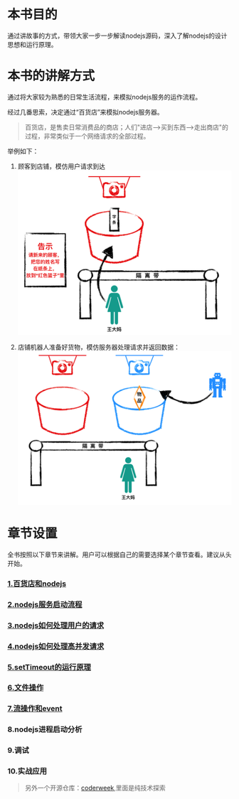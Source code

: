 # 本书目的
通过讲故事的方式，带领大家一步一步解读nodejs源码，深入了解nodejs的设计思想和运行原理。

# 本书的讲解方式

通过将大家较为熟悉的日常生活流程，来模拟nodejs服务的运作流程。

经过几番思索，决定通过“百货店”来模拟nodejs服务器。

>百货店，是售卖日常消费品的商店；人们"进店-->买到东西-->走出商店"的过程，非常类似于一个网络请求的全部过程。

举例如下：

1. 顾客到店铺，模仿用户请求到达
![alt 隔离带+告示牌+红色篮子](./img/putNote.png)

2. 店铺机器人准备好货物，模仿服务器处理请求并返回数据：
![alt 机器人把东西放进蓝色篮子](./img/robotFetchGood.png)

# 章节设置

全书按照以下章节来讲解。用户可以根据自己的需要选择某个章节查看。建议从头开始。

### [1.百货店和nodejs](./storeAndNodejs.md)

### [2.nodejs服务启动流程](./nodejsServerStartup.md)

### [3.nodejs如何处理用户的请求](./handleRequest.md)

### [4.nodejs如何处理高并发请求](./handleConcurrentReqs.md)

### [5.setTimeout的运行原理](./timer.md)

### [6.文件操作](./fs.md)

### [7.流操作和event](./stream.md)

### 8.nodejs进程启动分析

### 9.调试

### 10.实战应用

> 另外一个开源仓库：[coderweek](https://github.com/coderweek/coderweek.github.io),里面是纯技术探索